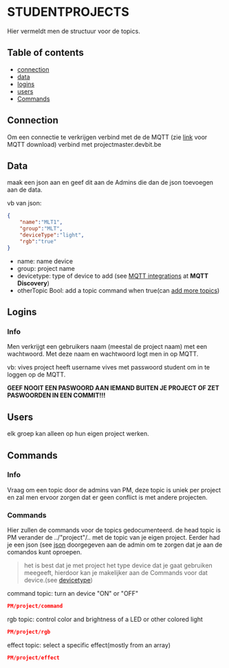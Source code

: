 # STUDENTPROJECTS
Hier vermeldt men de structuur voor de topics.
## Table of contents
 - [connection](#connection)
 - [data](#data)
 - [logins](#logins)
 - [users](#users)
 - [Commands](#Commands)

## Connection
Om een connectie te verkrijgen verbind met de de MQTT (zie [link](https://www.home-assistant.io/getting-started/) voor MQTT download) verbind met projectmaster.devbit.be 

## Data
maak een json aan en geef dit aan de Admins die dan de json toevoegen aan de data.
<!--pending change-->
vb van json:
```json
{
    "name":"MLT1",
    "group":"MLT",
    "deviceType":"light",
    "rgb":"true"
}
```
 - name: name device
 - group: project name
 - devicetype: type of device to add (see [MQTT integrations](https://www.home-assistant.io/integrations/MQTT/) at **MQTT Discovery**)
 - otherTopic Bool: add a topic command when true(can [add more topics](#topics))

## Logins
### Info
Men verkrijgt een gebruikers naam (meestal de project naam) met een wachtwoord. 
Met deze naam en wachtwoord logt men in op MQTT.

vb: vives project heeft username vives met passwoord student om in te loggen op de MQTT.

**GEEF NOOIT EEN PASWOORD AAN IEMAND BUITEN JE PROJECT OF ZET PASWOORDEN IN EEN COMMIT!!!**

## Users
elk groep kan alleen op hun eigen project werken.<!--pending change-->

## Commands
### Info
Vraag om een topic door de admins van PM, deze topic is uniek per project en zal men ervoor zorgen dat er geen conflict is met andere projecten.

### Commands
Hier zullen de commands voor de topics gedocumenteerd.
de head topic is PM
verander de ../"project"/.. met de topic van je eigen project.
Eerder had je een json (see [json](#data) doorgegeven aan de admin om te zorgen dat je aan de comandos kunt oproepen.
> het is best dat je met project het type device dat je gaat gebruiken meegeeft, hierdoor kan je makelijker aan de Commands voor dat device.(see [devicetype](#data))

command topic:
turn an device "ON" or "OFF"
```json
PM/project/command
```
rgb topic: control color and brightness of a LED or other colored light
```json
PM/project/rgb
```
effect topic: select a specific effect(mostly from an array)
```json
PM/project/effect
```

